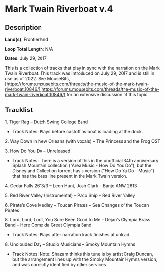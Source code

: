 # Mark Twain Riverboat v.4

## Description

**Land(s)**: Frontierland

**Loop Total Length**: N/A

**Dates**: July 29, 2017

This is a collection of tracks that play in sync with the narration on the Mark Twain Riverboat. This track was introduced on July 29, 2017 and is still in use as of 2022. See MouseBits, [https://forums.mousebits.com/threads/the-music-of-the-mark-twain-riverboat.10846/](https://forums.mousebits.com/threads/the-music-of-the-mark-twain-riverboat.10846/) for an extensive discussion of this topic.

## Tracklist

1\. Tiger Rag – Dutch Swing College Band

- Track Notes: Plays before castoff as boat is loading at the dock.

2\. Way Down in New Orleans (with vocals) – The Princess and the Frog OST



3\. How Do You Do – Unreleased

- Track Notes: There is a version of this in the unofficial 34th anniversary Splash Mountain collection (”Area Music - How Do You Do”), but the Disneyland Collection torrent has a version (“How Do Ya Do - Music”) that has the bass line present in the Mark Twain version.

4\. Cedar Falls 2613/3 – Leon Hunt, Josh Clark – Banjo ANW 2613



5\. Red River Valley (Instrumental) – Paco Ship – Red River Valley



6\. Pirate’s Cove Medley – Toucan Pirates – Sea Changes of the Toucan Pirates



8\. Lord, Lord, Lord, You Sure Been Good to Me – Dejan’s Olympia Brass Band – Here Come da Great Olympia Band

- Track Notes: Plays after narration track finishes at unload.

8\. Unclouded Day – Studio Musicians – Smoky Mountain Hymns

- Track Notes: Note: Shazam thinks this tune is by artist Craig Duncan, but the arrangement lines up with the Smoky Mountain Hymns version, and was correctly identified by other services
